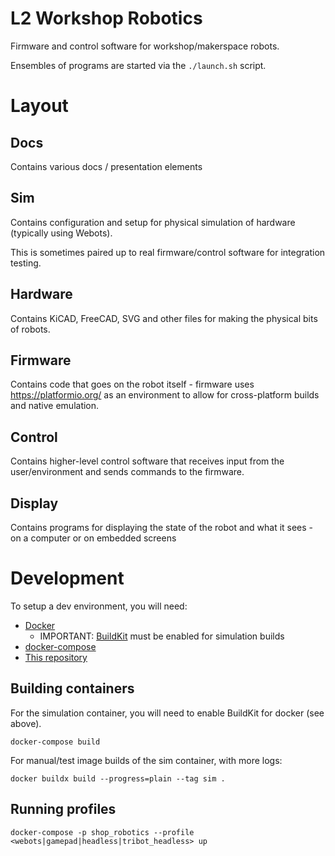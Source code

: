 # L2 Workshop Robotics

Firmware and control software for workshop/makerspace robots.

Ensembles of programs are started via the `./launch.sh` script.

# Layout

## Docs

Contains various docs / presentation elements

## Sim

Contains configuration and setup for physical simulation of hardware (typically using Webots).

This is sometimes paired up to real firmware/control software for integration testing.

## Hardware

Contains KiCAD, FreeCAD, SVG and other files for making the physical bits of robots.

## Firmware

Contains code that goes on the robot itself - firmware uses https://platformio.org/ as an environment to allow
for cross-platform builds and native emulation.

## Control

Contains higher-level control software that receives input from the user/environment and sends commands to the firmware.

## Display

Contains programs for displaying the state of the robot and what it sees - on a computer or on embedded screens

# Development

To setup a dev environment, you will need:

* [Docker](https://docs.docker.com/engine/install/ubuntu/)
  * IMPORTANT: [BuildKit](https://docs.docker.com/develop/develop-images/build_enhancements/) must be enabled for simulation builds
* [docker-compose](https://docs.docker.com/compose/install/)
* [This repository](https://github.com/smartin015/shop_robotics)

## Building containers

For the simulation container, you will need to enable BuildKit for docker (see above).

```shell
docker-compose build
```

For manual/test image builds of the sim container, with more logs:
```
docker buildx build --progress=plain --tag sim .
```

## Running profiles

```shell
docker-compose -p shop_robotics --profile <webots|gamepad|headless|tribot_headless> up
```
